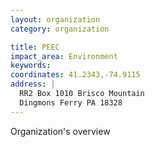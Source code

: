 ```yaml
---
layout: organization
category: organization

title: PEEC
impact_area: Environment
keywords: 
coordinates: 41.2343,-74.9115
address: |
  RR2 Box 1010 Brisco Mountain
  Dingmons Ferry PA 18328
---
```

Organization's overview
